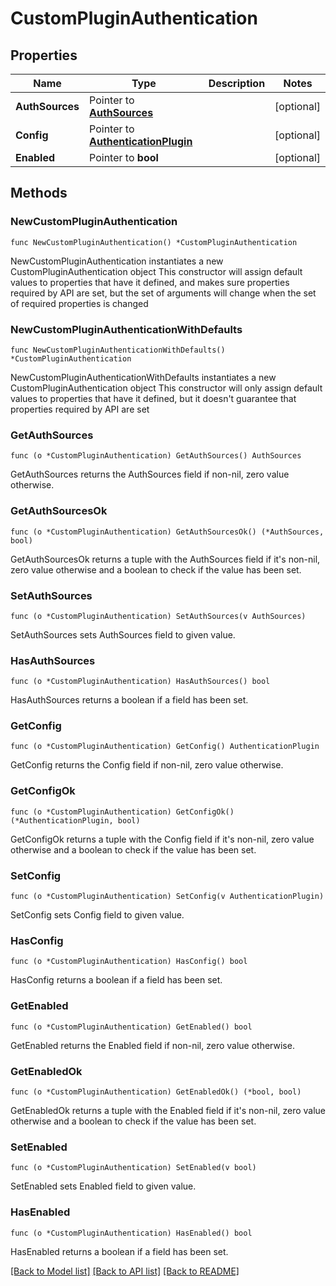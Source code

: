 # CustomPluginAuthentication

## Properties

Name | Type | Description | Notes
------------ | ------------- | ------------- | -------------
**AuthSources** | Pointer to [**AuthSources**](AuthSources.md) |  | [optional] 
**Config** | Pointer to [**AuthenticationPlugin**](AuthenticationPlugin.md) |  | [optional] 
**Enabled** | Pointer to **bool** |  | [optional] 

## Methods

### NewCustomPluginAuthentication

`func NewCustomPluginAuthentication() *CustomPluginAuthentication`

NewCustomPluginAuthentication instantiates a new CustomPluginAuthentication object
This constructor will assign default values to properties that have it defined,
and makes sure properties required by API are set, but the set of arguments
will change when the set of required properties is changed

### NewCustomPluginAuthenticationWithDefaults

`func NewCustomPluginAuthenticationWithDefaults() *CustomPluginAuthentication`

NewCustomPluginAuthenticationWithDefaults instantiates a new CustomPluginAuthentication object
This constructor will only assign default values to properties that have it defined,
but it doesn't guarantee that properties required by API are set

### GetAuthSources

`func (o *CustomPluginAuthentication) GetAuthSources() AuthSources`

GetAuthSources returns the AuthSources field if non-nil, zero value otherwise.

### GetAuthSourcesOk

`func (o *CustomPluginAuthentication) GetAuthSourcesOk() (*AuthSources, bool)`

GetAuthSourcesOk returns a tuple with the AuthSources field if it's non-nil, zero value otherwise
and a boolean to check if the value has been set.

### SetAuthSources

`func (o *CustomPluginAuthentication) SetAuthSources(v AuthSources)`

SetAuthSources sets AuthSources field to given value.

### HasAuthSources

`func (o *CustomPluginAuthentication) HasAuthSources() bool`

HasAuthSources returns a boolean if a field has been set.

### GetConfig

`func (o *CustomPluginAuthentication) GetConfig() AuthenticationPlugin`

GetConfig returns the Config field if non-nil, zero value otherwise.

### GetConfigOk

`func (o *CustomPluginAuthentication) GetConfigOk() (*AuthenticationPlugin, bool)`

GetConfigOk returns a tuple with the Config field if it's non-nil, zero value otherwise
and a boolean to check if the value has been set.

### SetConfig

`func (o *CustomPluginAuthentication) SetConfig(v AuthenticationPlugin)`

SetConfig sets Config field to given value.

### HasConfig

`func (o *CustomPluginAuthentication) HasConfig() bool`

HasConfig returns a boolean if a field has been set.

### GetEnabled

`func (o *CustomPluginAuthentication) GetEnabled() bool`

GetEnabled returns the Enabled field if non-nil, zero value otherwise.

### GetEnabledOk

`func (o *CustomPluginAuthentication) GetEnabledOk() (*bool, bool)`

GetEnabledOk returns a tuple with the Enabled field if it's non-nil, zero value otherwise
and a boolean to check if the value has been set.

### SetEnabled

`func (o *CustomPluginAuthentication) SetEnabled(v bool)`

SetEnabled sets Enabled field to given value.

### HasEnabled

`func (o *CustomPluginAuthentication) HasEnabled() bool`

HasEnabled returns a boolean if a field has been set.


[[Back to Model list]](../README.md#documentation-for-models) [[Back to API list]](../README.md#documentation-for-api-endpoints) [[Back to README]](../README.md)


